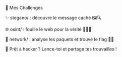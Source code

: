 🎯 Mes Challenges

✨ stegano/ : découvre le message caché 🖼️🔍

🌐 osint/ : fouille le web pour la vérité 🔎🕵️‍♂️

🔗 network/ : analyse les paquets et trouve le flag 🐾📡

🚀 Prêt à hacker ? Lance-toi et partage tes trouvailles !


